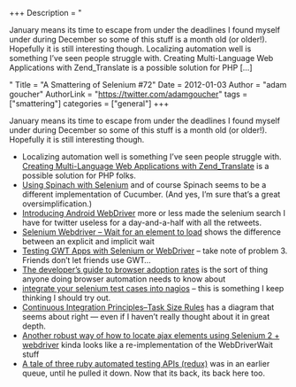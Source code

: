 +++
Description = "<p>January means its time to escape from under the deadlines I found myself under during December so some of this stuff is a month old (or older!). Hopefully it is still interesting though. Localizing automation well is something I’ve seen people struggle with. Creating Multi-Language Web Applications with Zend_Translate is a possible solution for PHP […]</p>"
Title = "A Smattering of Selenium #72"
Date = 2012-01-03
Author = "adam goucher"
AuthorLink = "https://twitter.com/adamgoucher"
tags = ["smattering"]
categories = ["general"]
+++
<p>January means its time to escape from under the deadlines I found myself under during December so some of this stuff is a month old (or older!). Hopefully it is still interesting though.</p>
<ul>
<li>Localizing automation well is something I&#8217;ve seen people struggle with. <a href="http://devzone.zend.com/1859/creating-multi-language-web-applications-with-zend_translate/">Creating Multi-Language Web Applications with Zend_Translate</a> is a possible solution for PHP folks.</li>
<li><a href="http://wesgibbs.me/post/12036950233/using-spinach-with-selenium">Using Spinach with Selenium</a> and of course Spinach seems to be a different implementation of Cucumber. (And yes, I&#8217;m sure that&#8217;s a great oversimplification.)</li>
<li><a href="http://android-developers.blogspot.com/2011/10/introducing-android-webdriver.html">Introducing Android WebDriver</a> more or less made the selenium search I have for twitter useless for a day-and-a-half with all the retweets.</li>
<li><a href="http://deanhume.com/Home/BlogPost/selenium-webdriver---wait-for-an-element-to-load/64">Selenium Webdriver &#8211; Wait for an element to load</a> shows the difference between an explicit and implicit wait</li>
<li><a href="http://www.javacodegeeks.com/2011/10/testing-gwt-apps-with-selenium-or.html">Testing GWT Apps with Selenium or WebDriver</a> &#8211; take note of problem 3. Friends don&#8217;t let friends use GWT&#8230;</li>
<li><a href="http://www.netmagazine.com/node/1465">The developer&#8217;s guide to browser adoption rates</a> is the sort of thing anyone doing browser automation needs to know about</li>
<li><a href="http://exchange.nagios.org/directory/Plugins/Websites%2C-Forms-and-Transactions/check_selenium/details">integrate your selenium test cases into nagios</a> &#8211; this is something I keep thinking I should try out.</li>
<li><a href="http://jayflowers.com/WordPress/?p=222">Continuous Integration Principles–Task Size Rules</a> has a diagram that seems about right &#8212; even if I haven&#8217;t really thought about it in great depth.</li>
<li><a href="http://razgulyaev.blogspot.com/2011/11/another-robust-way-of-how-to-locate.html">Another robust way of how to locate ajax elements using Selenium 2 + webdriver</a> kinda looks like a re-implementation of the WebDriverWait stuff</li>
<li><a href="http://watirmelon.com/2011/12/03/a-tale-of-three-ruby-automated-testing-apis-redux/">A tale of three ruby automated testing APIs (redux)</a> was in an earlier queue, until he pulled it down. Now that its back, its back here too.</li>
</ul>

